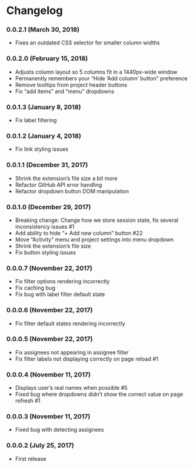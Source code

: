 # Changelog

### 0.0.2.1 (March 30, 2018)

* Fixes an outdated CSS selector for smaller column widths

### 0.0.2.0 (February 15, 2018)

* Adjusts column layout so 5 columns fit in a 1440px-wide window
* Permanently remembers your “Hide ‘Add column’ button” preference
* Remove tooltips from project header buttons
* Fix “add items” and “menu” dropdowns

### 0.0.1.3 (January 8, 2018)

* Fix label filtering

### 0.0.1.2 (January 4, 2018)

* Fix link styling issues

### 0.0.1.1 (December 31, 2017)

* Shrink the extension’s file size a bit more
* Refactor GitHub API error handling
* Refactor dropdown button DOM manipulation

### 0.0.1.0 (December 29, 2017)

* Breaking change: Change how we store session state, fix several inconsistency issues #1
* Add ability to hide “+ Add new column” button #22
* Move “Activity” menu and project settings into menu dropdown
* Shrink the extension’s file size
* Fix button styling issues

### 0.0.0.7 (November 22, 2017)

* Fix filter options rendering incorrectly
* Fix caching bug
* Fix bug with label filter default state

### 0.0.0.6 (November 22, 2017)

* Fix filter default states rendering incorrectly

### 0.0.0.5 (November 22, 2017)

* Fix assignees not appearing in assignee filter
* Fix filter labels not displaying correctly on page reload #1

### 0.0.0.4 (November 11, 2017)

* Displays user’s real names when possible #5
* Fixed bug where dropdowns didn’t show the correct value on page refresh #1

### 0.0.0.3 (November 11, 2017)

* Fixed bug with detecting assignees

### 0.0.0.2 (July 25, 2017)

* First release

